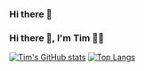 ### Hi there 👋

### Hi there 👋, I'm Tim 👨‍💻
[![Tim's GitHub stats](https://github-readme-stats.vercel.app/api?username=tim5633)](https://github.com/anuraghazra/github-readme-stats)
[![Top Langs](https://github-readme-stats.vercel.app/api/top-langs/?username=tim5633)](https://github.com/anuraghazra/github-readme-stats)


<!--
**tim5633/tim5633** is a ✨ _special_ ✨ repository because its `README.md` (this file) appears on your GitHub profile.

Here are some ideas to get you started:

- 🔭 I’m currently working on ...
- 🌱 I’m currently learning ...
- 👯 I’m looking to collaborate on ...
- 🤔 I’m looking for help with ...
- 💬 Ask me about ...
- 📫 How to reach me: ...
- 😄 Pronouns: ...
- ⚡ Fun fact: ...
-->
